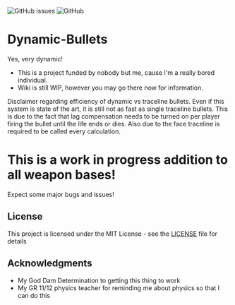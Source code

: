 ![GitHub issues](https://img.shields.io/github/issues/eprosync/Dynamic-Bullets)
![GitHub](https://img.shields.io/github/license/eprosync/Dynamic-Bullets)

# Dynamic-Bullets
 Yes, very dynamic!
 * This is a project funded by nobody but me, cause I'm a really bored individual.
 * Wiki is still WIP, however you may go there now for information.

 Disclaimer regarding efficiency of dynamic vs traceline bullets. Even if this system is state of the art, it is still not as fast as single traceline bullets. This is due to the fact that lag compensation needs to be turned on per player firing the bullet until the life ends or dies. Also due to the face traceline is required to be called every calculation.
 
# This is a work in progress addition to all weapon bases!
 Expect some major bugs and issues!

## License

 This project is licensed under the MIT License - see the [LICENSE](LICENSE) file for details

## Acknowledgments

* My God Dam Determination to getting this thing to work
* My GR 11/12 physics teacher for reminding me about physics so that I can do this
